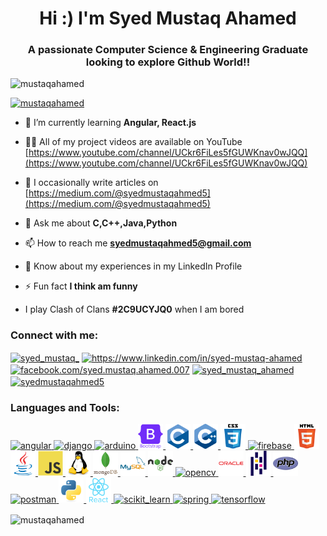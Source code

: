 <h1 align="center">Hi :) I'm Syed Mustaq Ahamed</h1>
<h3 align="center">A passionate Computer Science & Engineering Graduate looking to explore Github World!!</h3>

<p align="left"> <img src="https://komarev.com/ghpvc/?username=mustaqahamed&label=Profile%20views&color=0e75b6&style=flat" alt="mustaqahamed" /> </p>

<p align="left"> <a href="https://github.com/ryo-ma/github-profile-trophy"><img src="https://github-profile-trophy.vercel.app/?username=mustaqahamed" alt="mustaqahamed" /></a> </p>

- 🌱 I’m currently learning **Angular, React.js**

- 👨‍💻 All of my project videos are available on YouTube [https://www.youtube.com/channel/UCkr6FiLes5fGUWKnav0wJQQ](https://www.youtube.com/channel/UCkr6FiLes5fGUWKnav0wJQQ)

- 📝 I occasionally write articles on [https://medium.com/@syedmustaqahmed5](https://medium.com/@syedmustaqahmed5)

- 💬 Ask me about **C,C++,Java,Python**

- 📫 How to reach me **syedmustaqahmed5@gmail.com**

- 📄 Know about my experiences in my LinkedIn Profile

- ⚡ Fun fact **I think am funny**

- I play Clash of Clans **#2C9UCYJQ0** when I am bored
<h3 align="left">Connect with me:</h3>
<p align="left">
<a href="https://twitter.com/syed_mustaq_" target="blank"><img align="center" src="https://raw.githubusercontent.com/rahuldkjain/github-profile-readme-generator/master/src/images/icons/Social/twitter.svg" alt="syed_mustaq_" height="30" width="40" /></a>
<a href="https://linkedin.com/in/https://www.linkedin.com/in/syed-mustaq-ahamed" target="blank"><img align="center" src="https://raw.githubusercontent.com/rahuldkjain/github-profile-readme-generator/master/src/images/icons/Social/linked-in-alt.svg" alt="https://www.linkedin.com/in/syed-mustaq-ahamed" height="30" width="40" /></a>
<a href="https://fb.com/facebook.com/syed.mustaq.ahamed.007" target="blank"><img align="center" src="https://raw.githubusercontent.com/rahuldkjain/github-profile-readme-generator/master/src/images/icons/Social/facebook.svg" alt="facebook.com/syed.mustaq.ahamed.007" height="30" width="40" /></a>
<a href="https://instagram.com/syed_mustaq_ahamed" target="blank"><img align="center" src="https://raw.githubusercontent.com/rahuldkjain/github-profile-readme-generator/master/src/images/icons/Social/instagram.svg" alt="syed_mustaq_ahamed" height="30" width="40" /></a>
<a href="https://www.hackerrank.com/syedmustaqahmed5" target="blank"><img align="center" src="https://raw.githubusercontent.com/rahuldkjain/github-profile-readme-generator/master/src/images/icons/Social/hackerrank.svg" alt="syedmustaqahmed5" height="30" width="40" /></a>
</p>

<h3 align="left">Languages and Tools:</h3>
<p align="left"> <a href="https://angular.io" target="_blank" rel="noreferrer"> <img src="https://angular.io/assets/images/logos/angular/angular.svg" alt="angular" width="50" height="50"/> </a> <a href="https:https://www.djangoproject.com/" target="_blank" rel="noreferrer"> <img src="https://www.google.com/imgres?imgurl=https%3A%2F%2Faws1.discourse-cdn.com%2Fauth0%2Foriginal%2F3X%2Fd%2F8%2Fd8e87cc1ffe6637a6b8b076e976fa408f8b2d52e.png&imgrefurl=https%3A%2F%2Fauth0.com%2Fblog%2Fintroduction-to-django-3-building-authenticating-and-deploying-part-2%2F&tbnid=rKBg7GDsJY2ILM&vet=12ahUKEwjDyt7UoMX3AhXhxqACHXTKCZQQMygHegUIARDkAQ..i&docid=n5VAzeoubt5aqM&w=588&h=528&q=django&ved=2ahUKEwjDyt7UoMX3AhXhxqACHXTKCZQQMygHegUIARDkAQ" alt="django" width="40" height="40"/> </a><a href="https://www.arduino.cc/" target="_blank" rel="noreferrer"> <img src="https://cdn.worldvectorlogo.com/logos/arduino-1.svg" alt="arduino" width="40" height="40"/> </a> <a href="https://getbootstrap.com" target="_blank" rel="noreferrer"> <img src="https://raw.githubusercontent.com/devicons/devicon/master/icons/bootstrap/bootstrap-plain-wordmark.svg" alt="bootstrap" width="40" height="40"/> </a> <a href="https://www.cprogramming.com/" target="_blank" rel="noreferrer"> <img src="https://raw.githubusercontent.com/devicons/devicon/master/icons/c/c-original.svg" alt="c" width="40" height="40"/> </a> <a href="https://www.w3schools.com/cpp/" target="_blank" rel="noreferrer"> <img src="https://raw.githubusercontent.com/devicons/devicon/master/icons/cplusplus/cplusplus-original.svg" alt="cplusplus" width="40" height="40"/> </a> <a href="https://www.w3schools.com/css/" target="_blank" rel="noreferrer"> <img src="https://raw.githubusercontent.com/devicons/devicon/master/icons/css3/css3-original-wordmark.svg" alt="css3" width="40" height="40"/> </a> <a href="https://firebase.google.com/" target="_blank" rel="noreferrer"> <img src="https://www.vectorlogo.zone/logos/firebase/firebase-icon.svg" alt="firebase" width="40" height="40"/> </a> <a href="https://www.w3.org/html/" target="_blank" rel="noreferrer"> <img src="https://raw.githubusercontent.com/devicons/devicon/master/icons/html5/html5-original-wordmark.svg" alt="html5" width="40" height="40"/> </a> <a href="https://www.java.com" target="_blank" rel="noreferrer"> <img src="https://raw.githubusercontent.com/devicons/devicon/master/icons/java/java-original.svg" alt="java" width="40" height="40"/> </a> <a href="https://developer.mozilla.org/en-US/docs/Web/JavaScript" target="_blank" rel="noreferrer"> <img src="https://raw.githubusercontent.com/devicons/devicon/master/icons/javascript/javascript-original.svg" alt="javascript" width="40" height="40"/> </a> <a href="https://www.linux.org/" target="_blank" rel="noreferrer"> <img src="https://raw.githubusercontent.com/devicons/devicon/master/icons/linux/linux-original.svg" alt="linux" width="40" height="40"/> </a> <a href="https://www.mongodb.com/" target="_blank" rel="noreferrer"> <img src="https://raw.githubusercontent.com/devicons/devicon/master/icons/mongodb/mongodb-original-wordmark.svg" alt="mongodb" width="40" height="40"/> </a> <a href="https://www.mysql.com/" target="_blank" rel="noreferrer"> <img src="https://raw.githubusercontent.com/devicons/devicon/master/icons/mysql/mysql-original-wordmark.svg" alt="mysql" width="40" height="40"/> </a> <a href="https://nodejs.org" target="_blank" rel="noreferrer"> <img src="https://raw.githubusercontent.com/devicons/devicon/master/icons/nodejs/nodejs-original-wordmark.svg" alt="nodejs" width="40" height="40"/> </a> <a href="https://opencv.org/" target="_blank" rel="noreferrer"> <img src="https://www.vectorlogo.zone/logos/opencv/opencv-icon.svg" alt="opencv" width="40" height="40"/> </a> <a href="https://www.oracle.com/" target="_blank" rel="noreferrer"> <img src="https://raw.githubusercontent.com/devicons/devicon/master/icons/oracle/oracle-original.svg" alt="oracle" width="40" height="40"/> </a> <a href="https://pandas.pydata.org/" target="_blank" rel="noreferrer"> <img src="https://raw.githubusercontent.com/devicons/devicon/2ae2a900d2f041da66e950e4d48052658d850630/icons/pandas/pandas-original.svg" alt="pandas" width="40" height="40"/> </a> <a href="https://www.php.net" target="_blank" rel="noreferrer"> <img src="https://raw.githubusercontent.com/devicons/devicon/master/icons/php/php-original.svg" alt="php" width="40" height="40"/> </a> <a href="https://postman.com" target="_blank" rel="noreferrer"> <img src="https://www.vectorlogo.zone/logos/getpostman/getpostman-icon.svg" alt="postman" width="40" height="40"/> </a> <a href="https://www.python.org" target="_blank" rel="noreferrer"> <img src="https://raw.githubusercontent.com/devicons/devicon/master/icons/python/python-original.svg" alt="python" width="40" height="40"/> </a> <a href="https://reactjs.org/" target="_blank" rel="noreferrer"> <img src="https://raw.githubusercontent.com/devicons/devicon/master/icons/react/react-original-wordmark.svg" alt="react" width="40" height="40"/> </a> <a href="https://scikit-learn.org/" target="_blank" rel="noreferrer"> <img src="https://upload.wikimedia.org/wikipedia/commons/0/05/Scikit_learn_logo_small.svg" alt="scikit_learn" width="40" height="40"/> </a> <a href="https://spring.io/" target="_blank" rel="noreferrer"> <img src="https://www.vectorlogo.zone/logos/springio/springio-icon.svg" alt="spring" width="40" height="40"/> </a> <a href="https://www.tensorflow.org" target="_blank" rel="noreferrer"> <img src="https://www.vectorlogo.zone/logos/tensorflow/tensorflow-icon.svg" alt="tensorflow" width="40" height="40"/> </a> </p>

<p><img align="center" src="https://github-readme-stats.vercel.app/api/top-langs?username=mustaqahamed&show_icons=true&locale=en&layout=compact" alt="mustaqahamed" /></p>
